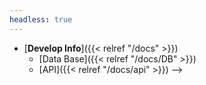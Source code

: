 ```yaml
---
headless: true
---
```



- [**Develop Info**]({{< relref "/docs" >}})
  - [Data Base]({{< relref "/docs/DB" >}})
  - [API]({{< relref "/docs/api" >}}) -->

<!-- <br />

<br /> -->
